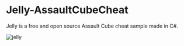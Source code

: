 # Jelly-AssaultCubeCheat
Jelly is a free and open source Assault Cube cheat sample made in C#.

![jelly](https://0xthxmxs.github.io/repo/img/jelly.png)
